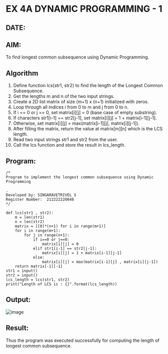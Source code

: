 # EX 4A DYNAMIC PROGRAMMING - 1
## DATE:
## AIM:
To find longest common subsequence using Dynamic Programming.



## Algorithm
1. Define function lcs(str1, str2) to find the length of the Longest Common Subsequence.
2. Get the lengths m and n of the two input strings.
3. Create a 2D list matrix of size (m+1) x (n+1) initialized with zeros.
4. Loop through all indices i from 0 to m and j from 0 to n. 
5. If i == 0 or j == 0, set matrix[i][j] = 0 (base case of empty substring).
6. If characters str1[i-1] == str2[j-1], set matrix[i][j] = 1 + matrix[i-1][j-1].
7. Otherwise, set matrix[i][j] = max(matrix[i-1][j], matrix[i][j-1]).
8. After filling the matrix, return the value at matrix[m][n] which is the LCS length.
9. Read two input strings str1 and str2 from the user.
10. Call the lcs function and store the result in lcs_length.  

## Program:
```
/*
Program to implement the longest common subsequence using Dynamic Programming

.
Developed by: SINGARAVETRIVEL S
Register Number:  212222220048
*/
```
```
def lcs(str1 , str2):
    m = len(str1)
    n = len(str2)
    matrix = [[0]*(n+1) for i in range(m+1)] 
    for i in range(m+1):
        for j in range(n+1):
            if i==0 or j==0:
                matrix[i][j] = 0
            elif str1[i-1] == str2[j-1]:
                matrix[i][j] = 1 + matrix[i-1][j-1]
            else:
                matrix[i][j] = max(matrix[i-1][j] , matrix[i][j-1])
    return matrix[-1][-1]
str1 = input()
str2 = input()
lcs_length = lcs(str1, str2)
print("Length of LCS is : {}".format(lcs_length))
```

## Output:

![image](https://github.com/user-attachments/assets/2527a974-5816-43eb-aa86-a93c8fa4335d)


## Result:
Thus the program was executed successfully for computing the length of longest common subsequence.
